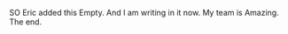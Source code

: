 <!-- Section talking about the project -->
SO
Eric added this
Empty.
And I am writing in it now.
My team is
Amazing.
The end.
